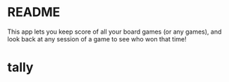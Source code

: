 # README

This app lets you keep score of all your board games (or any games), and look back at any session of a game to see who won that time!
# tally
